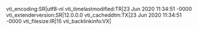 vti_encoding:SR|utf8-nl
vti_timelastmodified:TR|23 Jun 2020 11:34:51 -0000
vti_extenderversion:SR|12.0.0.0
vti_cacheddtm:TX|23 Jun 2020 11:34:51 -0000
vti_filesize:IR|15
vti_backlinkinfo:VX|
